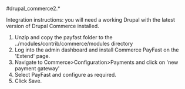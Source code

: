 #drupal_commerce2.*

Integration instructions:
 you will need a working Drupal with the latest version of Drupal Commerce installed.

1. Unzip and copy the payfast folder to the ../modules/contrib/commerce/modules directory
2. Log into the admin dashboard and install Commerce PayFast on the 'Extend' page.
3. Navigate to Commerce>Configuration>Payments and click on 'new payment gateway'
4. Select PayFast and configure as required.
5. Click Save.
